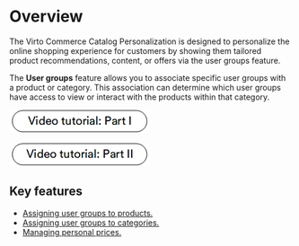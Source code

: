 # Overview

The Virto Commerce Catalog Personalization is designed to personalize the online shopping experience for customers by showing them tailored product recommendations, content, or offers via the user groups feature.

The **User groups** feature allows you to associate specific user groups with a product or category. This association can determine which user groups have access to view or interact with the products within that category.

[![Part1](media/video-tutorial1.png)](https://www.youtube.com/watch?v=kujqWb0HDEc)

[![Part2](media/video-tutorial2.png)](https://www.youtube.com/watch?v=H3H8E7RbOCE)

## Key features

* [Assigning user groups to products.](user-groups.md#assign-user-groups-to-product)
* [Assigning user groups to categories.](user-groups.md#assign-user-groups-to-category)
* [Managing personal prices.](../pricing/managing-personal-prices.md)
